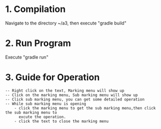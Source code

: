 # 1. Compilation
Navigate to the directory ~/a3, then execute "gradle build"
# 2. Run Program
Execute "gradle run"
# 3. Guide for Operation
	-- Right click on the text, Marking menu will show up
	-- Click on the marking menu, Sub marking menu will show up
	-- Click sub marking menu, you can get some detailed operation
	-- While sub marking menu is opening
		- click the marking menu to get the sub marking menu,then click the sub marking menu to 
		  excute the operation. 
		- click the text to close the marking menu